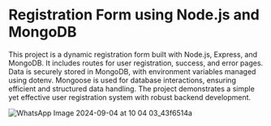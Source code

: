 # Registration Form using Node.js and MongoDB

This project is a dynamic registration form built with Node.js, Express, and MongoDB. It includes routes for user registration, success, and error pages. Data is securely stored in MongoDB, with environment variables managed using dotenv. Mongoose is used for database interactions, ensuring efficient and structured data handling. The project demonstrates a simple yet effective user registration system with robust backend development.

![WhatsApp Image 2024-09-04 at 10 04 03_43f6514a](https://github.com/user-attachments/assets/77146855-a174-4b7a-9606-0a5fa22f10cb)
